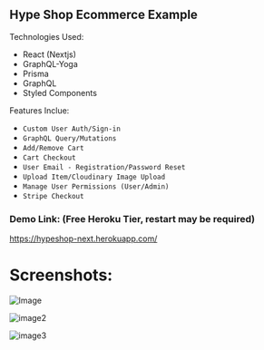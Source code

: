## Hype Shop Ecommerce Example

Technologies Used:
* React (Nextjs)
* GraphQL-Yoga
* Prisma
* GraphQL
* Styled Components 

Features Inclue:
* `Custom User Auth/Sign-in`
* `GraphQL Query/Mutations`
* `Add/Remove Cart`
* `Cart Checkout`
* `User Email - Registration/Password Reset`
* `Upload Item/Cloudinary Image Upload`
* `Manage User Permissions (User/Admin)`
* `Stripe Checkout`


### Demo Link: (Free Heroku Tier, restart may be required) 
https://hypeshop-next.herokuapp.com/

# Screenshots:
![Image](https://res.cloudinary.com/drufoquwc/image/upload/v1546568818/Screen_Shot_2019-01-03_at_8.14.18_PM.png)

![image2](https://res.cloudinary.com/drufoquwc/image/upload/v1546568818/Screen_Shot_2019-01-03_at_8.14.33_PM.png)

![image3](https://res.cloudinary.com/drufoquwc/image/upload/v1546568998/Screen_Shot_2019-01-03_at_8.28.38_PM.png)